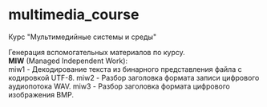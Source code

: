 # multimedia_course
Курс "Мультимедийные системы и среды"

Генерация вспомогательных материалов по курсу.<br>
<b>MIW</b> (Managed Independent Work):<br>
miw1 - Декодирование текста из бинарного представления файла с кодировкой UTF-8.
miw2 - Разбор заголовка формата записи цифрового аудиопотока WAV.
miw3 - Разбор заголовка формата цифрового изображения BMP.